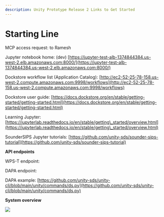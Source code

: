 ```yaml
---
description: Unity Prototype Release 2 Links to Get Started
---
```


# Starting Line

MCP access request: to Ramesh

Jupyter notebook home: (dev) [https://jupyter-test-alb-1374844384.us-west-2.elb.amazonaws.com:8000/](https://jupyter-test-alb-1374844384.us-west-2.elb.amazonaws.com:8000/)

Dockstore workflow list (Application Catalog): [http://ec2-52-25-78-158.us-west-2.compute.amazonaws.com:9998/workflows](http://ec2-52-25-78-158.us-west-2.compute.amazonaws.com:9998/workflows)

Dockstore user guide: [https://docs.dockstore.org/en/stable/getting-started/getting-started.html](https://docs.dockstore.org/en/stable/getting-started/getting-started.html)

Learning Jupyter: [https://jupyterlab.readthedocs.io/en/stable/getting\_started/overview.html](https://jupyterlab.readthedocs.io/en/stable/getting\_started/overview.html)

SounderSIPS Jupyter tutorials: [https://github.com/unity-sds/sounder-sips-tutorial](https://github.com/unity-sds/sounder-sips-tutorial)

**API endpoints**

WPS-T endpoint:

DAPA endpoint:

DAPA example: [https://github.com/unity-sds/unity-cli/blob/main/unity/commands/ds.py](https://github.com/unity-sds/unity-cli/blob/main/unity/commands/ds.py)

**System overview**

![](https://documents.lucid.app/documents/2eaf0390-bb79-4c4d-af02-e7f64e0914a3/pages/.2F-os\_15SZe?a=6270\&x=5292\&y=661\&w=1141\&h=1342\&store=1\&accept=image%2F\*\&auth=LCA%207b9b5677bf9594c38ff6dc4ac26c469452baa251-ts%3D1658948780)



